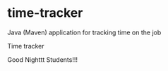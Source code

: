 # time-tracker
Java (Maven) application for tracking time on the job

Time tracker

Good Nighttt Students!!!
